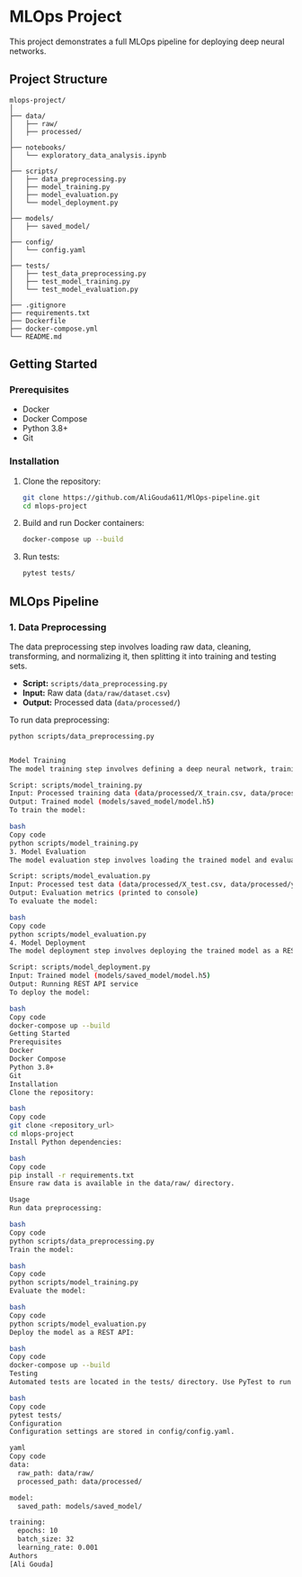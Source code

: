# MLOps Project

This project demonstrates a full MLOps pipeline for deploying deep neural networks.

## Project Structure

```plaintext
mlops-project/
│
├── data/
│   ├── raw/
│   ├── processed/
│
├── notebooks/
│   └── exploratory_data_analysis.ipynb
│
├── scripts/
│   ├── data_preprocessing.py
│   ├── model_training.py
│   ├── model_evaluation.py
│   └── model_deployment.py
│
├── models/
│   ├── saved_model/
│
├── config/
│   └── config.yaml
│
├── tests/
│   ├── test_data_preprocessing.py
│   ├── test_model_training.py
│   └── test_model_evaluation.py
│
├── .gitignore
├── requirements.txt
├── Dockerfile
├── docker-compose.yml
└── README.md
```

## Getting Started

### Prerequisites

- Docker
- Docker Compose
- Python 3.8+
- Git

### Installation

1. Clone the repository:
   ```bash
   git clone https://github.com/AliGouda611/MlOps-pipeline.git
   cd mlops-project
   ```

2. Build and run Docker containers:
   ```bash
   docker-compose up --build
   ```

3. Run tests:
   ```bash
   pytest tests/
   ```



## MLOps Pipeline

### 1. Data Preprocessing

The data preprocessing step involves loading raw data, cleaning, transforming, and normalizing it, then splitting it into training and testing sets.

- **Script:** `scripts/data_preprocessing.py`
- **Input:** Raw data (`data/raw/dataset.csv`)
- **Output:** Processed data (`data/processed/`)

To run data preprocessing:
```bash
python scripts/data_preprocessing.py


Model Training
The model training step involves defining a deep neural network, training it on the preprocessed data, and saving the trained model.

Script: scripts/model_training.py
Input: Processed training data (data/processed/X_train.csv, data/processed/y_train.csv)
Output: Trained model (models/saved_model/model.h5)
To train the model:

bash
Copy code
python scripts/model_training.py
3. Model Evaluation
The model evaluation step involves loading the trained model and evaluating its performance on the test data using various metrics.

Script: scripts/model_evaluation.py
Input: Processed test data (data/processed/X_test.csv, data/processed/y_test.csv), Trained model (models/saved_model/model.h5)
Output: Evaluation metrics (printed to console)
To evaluate the model:

bash
Copy code
python scripts/model_evaluation.py
4. Model Deployment
The model deployment step involves deploying the trained model as a REST API using FastAPI.

Script: scripts/model_deployment.py
Input: Trained model (models/saved_model/model.h5)
Output: Running REST API service
To deploy the model:

bash
Copy code
docker-compose up --build
Getting Started
Prerequisites
Docker
Docker Compose
Python 3.8+
Git
Installation
Clone the repository:

bash
Copy code
git clone <repository_url>
cd mlops-project
Install Python dependencies:

bash
Copy code
pip install -r requirements.txt
Ensure raw data is available in the data/raw/ directory.

Usage
Run data preprocessing:

bash
Copy code
python scripts/data_preprocessing.py
Train the model:

bash
Copy code
python scripts/model_training.py
Evaluate the model:

bash
Copy code
python scripts/model_evaluation.py
Deploy the model as a REST API:

bash
Copy code
docker-compose up --build
Testing
Automated tests are located in the tests/ directory. Use PyTest to run the tests.

bash
Copy code
pytest tests/
Configuration
Configuration settings are stored in config/config.yaml.

yaml
Copy code
data:
  raw_path: data/raw/
  processed_path: data/processed/

model:
  saved_path: models/saved_model/

training:
  epochs: 10
  batch_size: 32
  learning_rate: 0.001
Authors
[Ali Gouda]